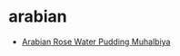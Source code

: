 # arabian

 * [Arabian Rose Water Pudding Muhalbiya](index/a/arabian-rose-water-pudding-muhalbiya.json)
